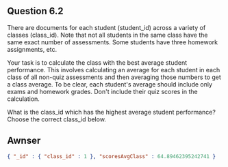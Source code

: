 ## Question 6.2 
There are documents for each student (student_id) across a variety of classes (class_id). Note that not all students in the same class have the same exact number of assessments. Some students have three homework assignments, etc.

Your task is to calculate the class with the best average student performance. This involves calculating an average for each student in each class of all non-quiz assessments and then averaging those numbers to get a class average. To be clear, each student's average should include only exams and homework grades. Don't include their quiz scores in the calculation.

What is the class_id which has the highest average student performance? Choose the correct class_id below.

## Awnser
```json
{ "_id" : { "class_id" : 1 }, "scoresAvgClass" : 64.89462395242741 }
```